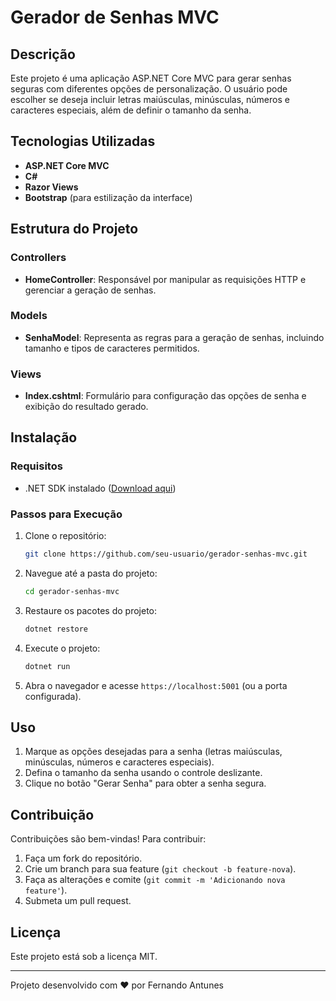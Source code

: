 # Gerador de Senhas MVC

## Descrição
Este projeto é uma aplicação ASP.NET Core MVC para gerar senhas seguras com diferentes opções de personalização. O usuário pode escolher se deseja incluir letras maiúsculas, minúsculas, números e caracteres especiais, além de definir o tamanho da senha.

## Tecnologias Utilizadas
- **ASP.NET Core MVC**
- **C#**
- **Razor Views**
- **Bootstrap** (para estilização da interface)

## Estrutura do Projeto

### Controllers
- **HomeController**: Responsável por manipular as requisições HTTP e gerenciar a geração de senhas.

### Models
- **SenhaModel**: Representa as regras para a geração de senhas, incluindo tamanho e tipos de caracteres permitidos.

### Views
- **Index.cshtml**: Formulário para configuração das opções de senha e exibição do resultado gerado.

## Instalação

### Requisitos
- .NET SDK instalado ([Download aqui](https://dotnet.microsoft.com/en-us/download))

### Passos para Execução
1. Clone o repositório:
   ```sh
   git clone https://github.com/seu-usuario/gerador-senhas-mvc.git
   ```
2. Navegue até a pasta do projeto:
   ```sh
   cd gerador-senhas-mvc
   ```
3. Restaure os pacotes do projeto:
   ```sh
   dotnet restore
   ```
4. Execute o projeto:
   ```sh
   dotnet run
   ```
5. Abra o navegador e acesse `https://localhost:5001` (ou a porta configurada).

## Uso
1. Marque as opções desejadas para a senha (letras maiúsculas, minúsculas, números e caracteres especiais).
2. Defina o tamanho da senha usando o controle deslizante.
3. Clique no botão "Gerar Senha" para obter a senha segura.

## Contribuição
Contribuições são bem-vindas! Para contribuir:
1. Faça um fork do repositório.
2. Crie um branch para sua feature (`git checkout -b feature-nova`).
3. Faça as alterações e comite (`git commit -m 'Adicionando nova feature'`).
4. Submeta um pull request.

## Licença
Este projeto está sob a licença MIT.

---

Projeto desenvolvido com ❤ por Fernando Antunes

